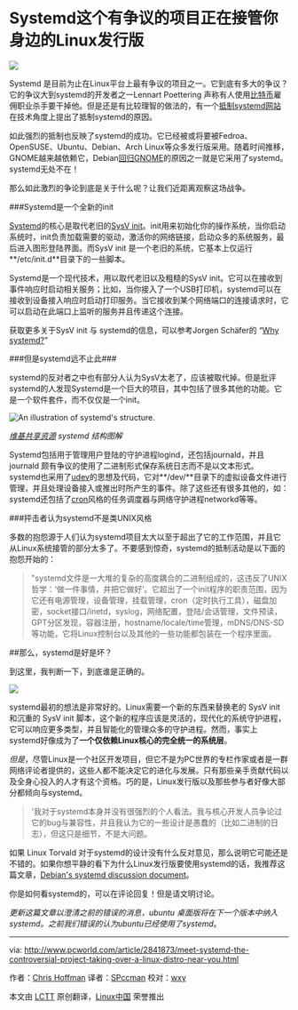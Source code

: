 Systemd这个有争议的项目正在接管你身边的Linux发行版
=========
![](http://core4.staticworld.net/images/article/2014/10/linux-attack-100528169-gallery.jpg)

Systemd 是目前为止在Linux平台上最有争议的项目之一。它到底有多大的争议？它的争议大到systemd的开发者之一Lennart Poettering 声称有人使用[比特币][2]雇佣职业杀手要干掉他。但是还是有比较理智的做法的，有一个[抵制systemd网站][3]在技术角度上提出了抵制systemd的原因。

如此强烈的抵制也反映了systemd的成功。它已经被或将要被Fedroa、OpenSUSE、Ubuntu、Debian、Arch Linux等众多发行版采用。随着时间推移，GNOME越来越依赖它，Debian[回归GNOME][4]的原因之一就是它采用了systemd。systemd无处不在！

那么如此激烈的争论到底是关于什么呢？让我们近距离观察这场战争。

###Systemd是一个全新的init

[Systemd][5]的核心是取代老旧的[SysV init][6]。init用来初始化你的操作系统，当你启动系统时，init负责加载需要的驱动，激活你的网络链接，启动众多的系统服务，最后进入图形登陆界面。而SysV init 是一个老旧的系统，它基本上仅运行**/etc/init.d**目录下的一些脚本。

Systemd是一个现代技术，用以取代老旧以及粗糙的SysV init。它可以在接收到事件响应时启动相关服务；比如，当你接入了一个USB打印机，systemd可以在接收到设备接入响应时启动打印服务。当它接收到某个网络端口的连接请求时，它可以启动在此端口上监听的服务并且传递这个连接。

获取更多关于SysV init 与 systemd的信息，可以参考Jorgen Schäfer的 “[Why systemd?][9]”

###但是systemd远不止此###

systemd的反对者之中也有部分人认为SysV太老了，应该被取代掉。但是批评systemd的人发现Systemd是一个巨大的项目，其中包括了很多其他的功能。它是一个软件套件，而不仅仅是一个init。

![An illustration of systemd's structure.](https://cms-images.idgesg.net/images/article/2014/10/systemd-diagram-100528171-orig.png)

*[维基共享资源][10] systemd 结构图解*

Systemd包括用于管理用户登陆的守护进程logind，还包括journald，并且journald 颇有争议的使用了二进制形式保存系统日志而不是以文本形式。systemd也采用了[udev][11]的思想及代码，它对**/dev/**目录下的虚拟设备文件进行管理，并且处理设备接入或推出时所产生的事件。除了这些还有很多其他的，如：systemd还包括了[cron][12]风格的任务调度器与网络守护进程networkd等等。

###抨击者认为systemd不是类UNIX风格

多数的抱怨源于人们认为systemd项目太大以至于超出了它的工作范围，并且它从Linux系统接管的部分太多了。不要感到惊奇，systemd的抵制活动是以下面的抱怨开始的：

>"systemd文件是一大堆的复杂的高度耦合的二进制组成的，这违反了UNIX哲学：‘做一件事情，并把它做好’。它超出了一个init程序的职责范围，因为它还有电源管理，设备管理，挂载管理，cron（定时执行工具），磁盘加密，socket接口/inetd，syslog，网络配置，登陆/会话管理，文件预读，GPT分区发现，容器注册，hostname/locale/time管理，mDNS/DNS-SD等功能，它将Linux控制台以及其他的一些功能都包装在一个程序里面。

##那么，systemd是好是坏？

到这里，我判断一下，到底谁是正确的。

![](https://cms-images.idgesg.net/images/article/2013/09/linux-penguin-100055693-medium.png)

systemd最初的想法是非常好的。Linux需要一个新的东西来替换老的 SysV init 和沉重的 SysV init 脚本，这个新的程序应该是灵活的，现代化的系统守护进程，它可以响应更多类型，并且智能化的管理众多的守护进程。然而，事实上systemd好像成为了**一个仅依赖Linux核心的完全统一的系统层**。

*但是*，尽管Linux是一个社区开发项目，但它不是为PC世界的专栏作家或者是一群网络评论者提供的，这些人都不能决定它的进化与发展。只有那些亲手贡献代码以及全身心投入的人才有这个资格。巧的是，Linux发行版以及那些参与者好像大部分都倾向与systemd。

>'我对于systemd本身并没有很强烈的个人看法。我与核心开发人员争论过它的bug与兼容性，并且我认为它的一些设计是愚蠢的（比如二进制的日志），但这只是细节，不是大问题。

如果 Linux Torvald 对于systemd的设计没有什么反对意见，那么说明它可能还是不错的。如果你想平静的看下为什么Linux发行版要使用systemd的话，我推荐这篇文章，[Debian's systemd discussion document][13]。

你是如何看systemd的，可以在评论回复！但是请文明讨论。

*更新这篇文章以澄清之前的错误的消息，ubuntu 桌面版将在下一个版本中纳入systemd。之前我们错误的认为ubuntu已经使用了systemd*。

-------------------------------------------------------------------------------

via: http://www.pcworld.com/article/2841873/meet-systemd-the-controversial-project-taking-over-a-linux-distro-near-you.html

作者：[Chris Hoffman][a]
译者：[SPccman](https://github.com/SPccman)
校对：[wxy](https://github.com/wxy)

本文由 [LCTT](https://github.com/LCTT/TranslateProject) 原创翻译，[Linux中国](http://linux.cn/) 荣誉推出

[a]:http://www.pcworld.com/article/2841873/meet-systemd-the-controversial-project-taking-over-a-linux-distro-near-you.html#chrishoffman
[1]:https://plus.google.com/app/basic/stream/z13rdjryqyn1xlt3522sxpugoz3gujbhh04
[2]:http://www.pcworld.com/article/2033715/7-things-you-need-to-know-about-bitcoin.html
[3]:http://boycottsystemd.org/
[4]:http://www.pcworld.com/article/2691192/how-gnome-3-14-is-winning-back-disillusioned-linux-users.html
[5]:http://www.freedesktop.org/wiki/Software/systemd/
[6]:http://en.wikipedia.org/wiki/Init#SysV-style
[7]:http://www.pcworld.com/column/world-beyond-windows/
[8]:http://www.pcworld.com/blog/world-beyond-windows/index.rss
[9]:http://blog.jorgenschaefer.de/2014/07/why-systemd.html
[10]:http://en.wikipedia.org/wiki/File:Systemd_components.svg
[11]:http://en.wikipedia.org/wiki/Udev
[12]:http://en.wikipedia.org/wiki/Cron
[13]:http://www.markshuttleworth.com/archives/1295
[14]:http://www.pcworld.com/article/2836984/why-ubuntu-1410-utopic-unicorns-humble-changes-are-the-calm-before-the-storm.html
[15]:http://www.maximumpc.com/article/news/linus_torvalds_tosses_f-bombs_middle_fingers_and_general_disdain_nvidia
[16]:http://www.zdnet.com/linus-torvalds-and-others-on-linuxs-systemd-7000033847/
[17]:https://wiki.debian.org/Debate/initsystem/systemd
